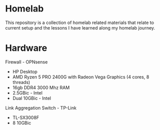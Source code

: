 # Homelab
This repository is a collection of homelab related materials that relate to current setup and the lessons I have learned along my homelab journey.

# Hardware
Firewall - OPNsense
- HP Desktop
- AMD Ryzen 5 PRO 2400G with Radeon Vega Graphics (4 cores, 8 threads)
- 16gb DDR4 3000 Mhz RAM
- 2.5GBic - Intel
- Dual 10GBic - Intel

Link Aggregation Switch - TP-Link
- TL-SX3008F
- 8 10GBic

